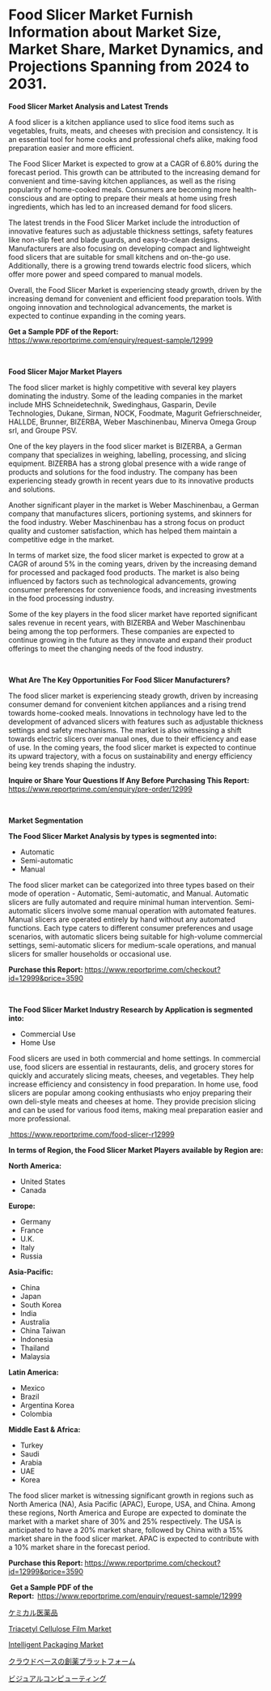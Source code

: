 <p><h1>Food Slicer Market Furnish Information about Market Size, Market Share, Market Dynamics, and Projections Spanning from 2024 to 2031.</h1></p><p><strong>Food Slicer Market Analysis and Latest Trends</strong></p>
<p><p>A food slicer is a kitchen appliance used to slice food items such as vegetables, fruits, meats, and cheeses with precision and consistency. It is an essential tool for home cooks and professional chefs alike, making food preparation easier and more efficient.</p><p>The Food Slicer Market is expected to grow at a CAGR of 6.80% during the forecast period. This growth can be attributed to the increasing demand for convenient and time-saving kitchen appliances, as well as the rising popularity of home-cooked meals. Consumers are becoming more health-conscious and are opting to prepare their meals at home using fresh ingredients, which has led to an increased demand for food slicers.</p><p>The latest trends in the Food Slicer Market include the introduction of innovative features such as adjustable thickness settings, safety features like non-slip feet and blade guards, and easy-to-clean designs. Manufacturers are also focusing on developing compact and lightweight food slicers that are suitable for small kitchens and on-the-go use. Additionally, there is a growing trend towards electric food slicers, which offer more power and speed compared to manual models.</p><p>Overall, the Food Slicer Market is experiencing steady growth, driven by the increasing demand for convenient and efficient food preparation tools. With ongoing innovation and technological advancements, the market is expected to continue expanding in the coming years.</p></p>
<p><strong>Get a Sample PDF of the Report:&nbsp;</strong> <a href="https://www.reportprime.com/enquiry/request-sample/12999">https://www.reportprime.com/enquiry/request-sample/12999</a></p>
<p>&nbsp;</p>
<p><strong>Food Slicer Major Market Players</strong></p>
<p><p>The food slicer market is highly competitive with several key players dominating the industry. Some of the leading companies in the market include MHS Schneidetechnik, Swedinghaus, Gasparin, Devile Technologies, Dukane, Sirman, NOCK, Foodmate, Magurit Gefrierschneider, HALLDE, Brunner, BIZERBA, Weber Maschinenbau, Minerva Omega Group srl, and Groupe PSV.</p><p>One of the key players in the food slicer market is BIZERBA, a German company that specializes in weighing, labelling, processing, and slicing equipment. BIZERBA has a strong global presence with a wide range of products and solutions for the food industry. The company has been experiencing steady growth in recent years due to its innovative products and solutions.</p><p>Another significant player in the market is Weber Maschinenbau, a German company that manufactures slicers, portioning systems, and skinners for the food industry. Weber Maschinenbau has a strong focus on product quality and customer satisfaction, which has helped them maintain a competitive edge in the market.</p><p>In terms of market size, the food slicer market is expected to grow at a CAGR of around 5% in the coming years, driven by the increasing demand for processed and packaged food products. The market is also being influenced by factors such as technological advancements, growing consumer preferences for convenience foods, and increasing investments in the food processing industry.</p><p>Some of the key players in the food slicer market have reported significant sales revenue in recent years, with BIZERBA and Weber Maschinenbau being among the top performers. These companies are expected to continue growing in the future as they innovate and expand their product offerings to meet the changing needs of the food industry.</p></p>
<p>&nbsp;</p>
<p><strong>What Are The Key Opportunities For Food Slicer Manufacturers?</strong></p>
<p><p>The food slicer market is experiencing steady growth, driven by increasing consumer demand for convenient kitchen appliances and a rising trend towards home-cooked meals. Innovations in technology have led to the development of advanced slicers with features such as adjustable thickness settings and safety mechanisms. The market is also witnessing a shift towards electric slicers over manual ones, due to their efficiency and ease of use. In the coming years, the food slicer market is expected to continue its upward trajectory, with a focus on sustainability and energy efficiency being key trends shaping the industry.</p></p>
<p><strong>Inquire or Share Your Questions If Any Before Purchasing This Report:</strong> <a href="https://www.reportprime.com/enquiry/pre-order/12999">https://www.reportprime.com/enquiry/pre-order/12999</a></p>
<p>&nbsp;</p>
<p><strong>Market Segmentation</strong></p>
<p><strong>The Food Slicer Market Analysis by types is segmented into:</strong></p>
<p><ul><li>Automatic</li><li>Semi-automatic</li><li>Manual</li></ul></p>
<p><p>The food slicer market can be categorized into three types based on their mode of operation - Automatic, Semi-automatic, and Manual. Automatic slicers are fully automated and require minimal human intervention. Semi-automatic slicers involve some manual operation with automated features. Manual slicers are operated entirely by hand without any automated functions. Each type caters to different consumer preferences and usage scenarios, with automatic slicers being suitable for high-volume commercial settings, semi-automatic slicers for medium-scale operations, and manual slicers for smaller households or occasional use.</p></p>
<p><strong>Purchase this Report:&nbsp;</strong><a href="https://www.reportprime.com/checkout?id=12999&price=3590">https://www.reportprime.com/checkout?id=12999&price=3590</a></p>
<p>&nbsp;</p>
<p><strong>The Food Slicer Market Industry Research by Application is segmented into:</strong></p>
<p><ul><li>Commercial Use</li><li>Home Use</li></ul></p>
<p><p>Food slicers are used in both commercial and home settings. In commercial use, food slicers are essential in restaurants, delis, and grocery stores for quickly and accurately slicing meats, cheeses, and vegetables. They help increase efficiency and consistency in food preparation. In home use, food slicers are popular among cooking enthusiasts who enjoy preparing their own deli-style meats and cheeses at home. They provide precision slicing and can be used for various food items, making meal preparation easier and more professional.</p></p>
<p><a href="https://www.reportprime.com/food-slicer-r12999">&nbsp;https://www.reportprime.com/food-slicer-r12999</a></p>
<p><strong>In terms of Region, the Food Slicer Market Players available by Region are:</strong></p>
<p>
    <p> <strong> North America: </strong>
        <ul>
            <li>United States</li>
            <li>Canada</li>
        </ul>
        </p> 
    <p> <strong> Europe: </strong>
        <ul>
            <li>Germany</li>
            <li>France</li>
            <li>U.K.</li>
            <li>Italy</li>
            <li>Russia</li>
        </ul>
        </p> 
    <p> <strong> Asia-Pacific: </strong>
        <ul>
            <li>China</li>
            <li>Japan</li>
            <li>South Korea</li>
            <li>India</li>
            <li>Australia</li>
            <li>China Taiwan</li>
            <li>Indonesia</li>
            <li>Thailand</li>
            <li>Malaysia</li>
        </ul>
        </p> 
    <p> <strong> Latin America: </strong>
        <ul>
            <li>Mexico</li>
            <li>Brazil</li>
            <li>Argentina Korea</li>
            <li>Colombia</li>
        </ul>
        </p> 
    <p> <strong> Middle East & Africa: </strong>
        <ul>
            <li>Turkey</li>
            <li>Saudi</li>
            <li>Arabia</li>
            <li>UAE</li>
            <li>Korea</li>
        </ul>
    </p>
    </p>
<p><p>The food slicer market is witnessing significant growth in regions such as North America (NA), Asia Pacific (APAC), Europe, USA, and China. Among these regions, North America and Europe are expected to dominate the market with a market share of 30% and 25% respectively. The USA is anticipated to have a 20% market share, followed by China with a 15% market share in the food slicer market. APAC is expected to contribute with a 10% market share in the forecast period.</p></p>
<p><strong>Purchase this Report: </strong><a href="https://www.reportprime.com/checkout?id=12999&price=3590">https://www.reportprime.com/checkout?id=12999&price=3590</a></p>
<p>&nbsp;<strong>Get a Sample PDF of the Report:&nbsp;&nbsp;</strong><a href="https://www.reportprime.com/enquiry/request-sample/12999">https://www.reportprime.com/enquiry/request-sample/12999</a></p>
<p><strong></strong></p>
<p><p><a href="https://medium.com/@solomonbode85/%E5%8C%96%E5%AD%A6%E7%B3%BB%E8%A3%BD%E8%96%AC%E5%B8%82%E5%A0%B4-%E5%B8%82%E5%A0%B4cagr-%E5%B8%82%E5%A0%B4%E3%83%88%E3%83%AC%E3%83%B3%E3%83%89-%E3%81%8A%E3%82%88%E3%81%B3%E6%88%90%E9%95%B7%E6%88%A6%E7%95%A5%E3%81%AB%E9%96%A2%E3%81%99%E3%82%8B%E3%82%A4%E3%83%B3%E3%82%B5%E3%82%A4%E3%83%88-648e06373f2c">ケミカル医薬品</a></p><p><a href="https://issuu.com/reportprime-2/docs/triacetyl-cellulose-film-market-size-2030.pptx">Triacetyl Cellulose Film Market</a></p><p><a href="https://issuu.com/reportprime-2/docs/intelligent-packaging-market-size-2030.pptx">Intelligent Packaging Market</a></p><p><a href="https://medium.com/@colbu56546/%E3%82%AF%E3%83%A9%E3%82%A6%E3%83%89%E3%83%99%E3%83%BC%E3%82%B9%E3%81%AE%E8%96%AC%E7%89%A9%E7%99%BA%E8%A6%8B%E3%83%97%E3%83%A9%E3%83%83%E3%83%88%E3%83%95%E3%82%A9%E3%83%BC%E3%83%A0%E3%81%AE%E5%B8%82%E5%A0%B4%E5%B1%95%E6%9C%9B-%E6%A5%AD%E7%95%8C%E3%81%AE%E6%A6%82%E8%A6%81%E3%81%A8%E4%BA%88%E6%B8%AC-2024%E5%B9%B4%E3%81%8B%E3%82%892031%E5%B9%B4-10102d7ca580">クラウドベースの創薬プラットフォーム</a></p><p><a href="https://github.com/oafhukehf4709715/Market-Research-Report-List-1/blob/main/246727720768.md">ビジュアルコンピューティング</a></p></p>